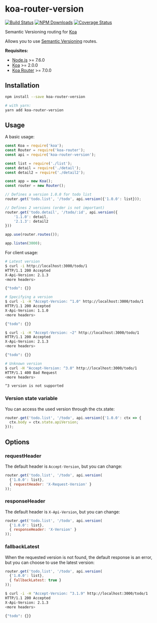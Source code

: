 # koa-router-version

[![Build Status](http://img.shields.io/travis/Lansoweb/koa-router-version.svg?style=flat)](http://travis-ci.org/Lansoweb/koa-router-version)
[![NPM Downloads](https://img.shields.io/npm/dm/koa-router-version.svg?style=flat)](https://npmjs.org/package/koa-router-version)
[![Coverage Status](https://coveralls.io/repos/github/Lansoweb/koa-router-version/badge.svg?branch=develop)](https://coveralls.io/github/Lansoweb/koa-router-version?branch=develop)

Semantic Versioning routing for [Koa](https://github.com/koajs/koa)

Allows you to use [Semantic Versioning](http://semver.org/) routes.

**Requisites:**

*   [Node.js](https://nodejs.org) >= 7.6.0
*   [Koa](https://github.com/koajs/koa) >= 2.0.0
*   [Koa Router](https://github.com/alexmingoia/koa-router) >= 7.0.0

## Installation

```sh
npm install --save koa-router-version

# with yarn:
yarn add koa-router-version
```

## Usage

A basic usage:

```js
const Koa = require('koa');
const Router = require('koa-router');
const api = require('koa-router-version');

const list = require('./list');
const detail = require('./detail');
const detail2 = require('./detail2');

const app = new Koa();
const router = new Router();

// Defines a version 1.0.0 for todo list
router.get('todo.list', '/todo', api.version({'1.0.0': list}));

// Defines 2 versions (order is not important)
router.get('todo.detail', '/todo/:id', api.version({
    '1.1.0': detail,
    '2.1.3': detail2
}))

app.use(router.routes());

app.listen(3000);
```

For client usage:

```sh
# Latest version
$ curl -i http://localhost:3000/todo/1
HTTP/1.1 200 Accepted
X-Api-Version: 2.1.3
<more headers>

{"todo": {}}

# Specifying a version
$ curl -i -H "Accept-Version: ^1.0" http://localhost:3000/todo/1
HTTP/1.1 200 Accepted
X-Api-Version: 1.1.0
<more headers>

{"todo": {}}

$ curl -i -H "Accept-Version: ~2" http://localhost:3000/todo/1
HTTP/1.1 200 Accepted
X-Api-Version: 2.1.3
<more headers>

{"todo": {}}

# Unknown version
$ curl -H "Accept-Version: ^3.0" http://localhost:3000/todo/1
HTTP/1.1 400 Bad Request
<more headers>

^3 version is not supported
```

### Version state variable

You can access the used version through the ctx.state:

```js
router.get('todo.list', '/todo', api.version({'1.0.0': ctx => {
  ctx.body = ctx.state.apiVersion;
}));
```

## Options

### requestHeader

The default header is ```Accept-Version```, but you can change:
 
```js
router.get('todo.list', '/todo', api.version(
  {'1.0.0': list},
  { requestHeader: 'X-Request-Version' }
));
```

### responseHeader

The default header is ```X-Api-Version```, but you can change:
 
```js
router.get('todo.list', '/todo', api.version(
  {'1.0.0': list},
  { responseHeader: 'X-Version' }
));
```

### fallbackLatest

When the requested version is not found, the default response is an error, 
but you can choose to use the latest version:
   
```js
router.get('todo.list', '/todo', api.version(
  {'1.0.0': list},
  { fallbackLatest: true }
));
```

```sh
$ curl -i -H "Accept-Version: ^3.1.9" http://localhost:3000/todo/1
HTTP/1.1 200 Accepted
X-Api-Version: 2.1.3
<more headers>

{"todo": {}}
```
